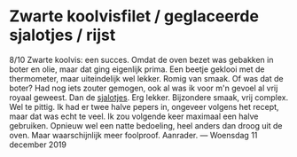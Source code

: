 # Zwarte koolvisfilet / geglaceerde sjalotjes / rijst
8/10
Zwarte koolvis: een succes. Omdat de oven bezet was gebakken in boter en olie, maar dat ging eigenlijk prima. Een beetje geklooi met de thermometer, maar uiteindelijk wel lekker. Romig van smaak. Of was dat de boter? Had nog iets zouter gemogen, ook al was ik voor m'n gevoel al vrij royaal geweest.
Dan de [sjalotjes][1]. Erg lekker. Bijzondere smaak, vrij complex. Wel te pittig. Ik had er twee halve pepers in, ongeveer volgens het recept, maar dat was echt te veel. Ik zou volgende keer maximaal een halve gebruiken. Opnieuw wel een natte bedoeling, heel anders dan droog uit de oven. Maar waarschijnlijk meer foolproof. Aanrader.
— Woensdag 11 december 2019

[1]:	https://www.bonappetit.com/recipe/glazed-shallots-with-chile-and-thyme